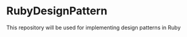 RubyDesignPattern
=================

This repository will be used for implementing design patterns in Ruby
